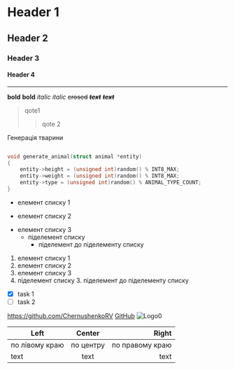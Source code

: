 # Header 1
## Header 2
### Header 3
#### Header 4
___
**bold**
__bold__
*italic*
_italic_
~~crosed~~
***~~text~~***
___~~text~~___
> qote1
>> qote 2


Генерація тварини

```C

void generate_animal(struct animal *entity)
{
	entity->height = (unsigned int)random() % INT8_MAX;
	entity->weight = (unsigned int)random() % INT8_MAX;
	entity->type = (unsigned int)random() % ANIMAL_TYPE_COUNT;
}

```

* елемент списку 1
- елемент списку 2
+ елемент списку 3
  + піделемент списку
    + піделемент до піделементу списку

1. елемент списку 1
2. елемент списку 2
3. елемент списку 3
  2. піделемент списку 
    3. піделемент до піделементу списку

- [x] task 1 
- [ ] task 2

https://github.com/ChernushenkoRV
[GitHub](https://github.com/ChernushenkoRV)
![Logo0](https://cdn4.iconfinder.com/data/icons/iconsimple-logotypes/512/github-512.png, "Logo")

|Left|Center|Right|
|----|:----:|----:|
|по лівому краю|по центру|по правому краю|
|text|text|text|


